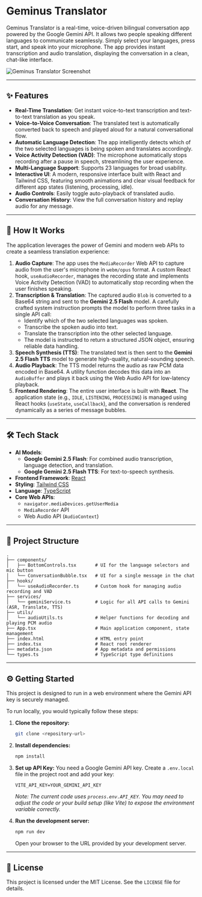 
# Geminus Translator

Geminus Translator is a real-time, voice-driven bilingual conversation app powered by the Google Gemini API. It allows two people speaking different languages to communicate seamlessly. Simply select your languages, press start, and speak into your microphone. The app provides instant transcription and audio translation, displaying the conversation in a clean, chat-like interface.

![Geminus Translator Screenshot](https://storage.googleapis.com/aistudio-o-prd-0-asia-northeast1-b-public/gallery/previews/Geminus-Translator.png)

---

## ✨ Features

*   **Real-Time Translation**: Get instant voice-to-text transcription and text-to-text translation as you speak.
*   **Voice-to-Voice Conversation**: The translated text is automatically converted back to speech and played aloud for a natural conversational flow.
*   **Automatic Language Detection**: The app intelligently detects which of the two selected languages is being spoken and translates accordingly.
*   **Voice Activity Detection (VAD)**: The microphone automatically stops recording after a pause in speech, streamlining the user experience.
*   **Multi-Language Support**: Supports 23 languages for broad usability.
*   **Interactive UI**: A modern, responsive interface built with React and Tailwind CSS, featuring smooth animations and clear visual feedback for different app states (listening, processing, idle).
*   **Audio Controls**: Easily toggle auto-playback of translated audio.
*   **Conversation History**: View the full conversation history and replay audio for any message.

---

## 🚀 How It Works

The application leverages the power of Gemini and modern web APIs to create a seamless translation experience:

1.  **Audio Capture**: The app uses the `MediaRecorder` Web API to capture audio from the user's microphone in `webm/opus` format. A custom React hook, `useAudioRecorder`, manages the recording state and implements Voice Activity Detection (VAD) to automatically stop recording when the user finishes speaking.
2.  **Transcription & Translation**: The captured audio `Blob` is converted to a Base64 string and sent to the **Gemini 2.5 Flash** model. A carefully crafted system instruction prompts the model to perform three tasks in a single API call:
    *   Identify which of the two selected languages was spoken.
    *   Transcribe the spoken audio into text.
    *   Translate the transcription into the other selected language.
    *   The model is instructed to return a structured JSON object, ensuring reliable data handling.
3.  **Speech Synthesis (TTS)**: The translated text is then sent to the **Gemini 2.5 Flash TTS** model to generate high-quality, natural-sounding speech.
4.  **Audio Playback**: The TTS model returns the audio as raw PCM data encoded in Base64. A utility function decodes this data into an `AudioBuffer` and plays it back using the Web Audio API for low-latency playback.
5.  **Frontend Rendering**: The entire user interface is built with **React**. The application state (e.g., `IDLE`, `LISTENING`, `PROCESSING`) is managed using React hooks (`useState`, `useCallback`), and the conversation is rendered dynamically as a series of message bubbles.

---

## 🛠️ Tech Stack

*   **AI Models**:
    *   **Google Gemini 2.5 Flash**: For combined audio transcription, language detection, and translation.
    *   **Google Gemini 2.5 Flash TTS**: For text-to-speech synthesis.
*   **Frontend Framework**: [React](https://reactjs.org/)
*   **Styling**: [Tailwind CSS](https://tailwindcss.com/)
*   **Language**: [TypeScript](https://www.typescriptlang.org/)
*   **Core Web APIs**:
    *   `navigator.mediaDevices.getUserMedia`
    *   `MediaRecorder` API
    *   Web Audio API (`AudioContext`)

---

## 📂 Project Structure

```
.
├── components/
│   ├── BottomControls.tsx       # UI for the language selectors and mic button
│   └── ConversationBubble.tsx   # UI for a single message in the chat
├── hooks/
│   └── useAudioRecorder.ts      # Custom hook for managing audio recording and VAD
├── services/
│   └── geminiService.ts         # Logic for all API calls to Gemini (ASR, Translate, TTS)
├── utils/
│   └── audioUtils.ts            # Helper functions for decoding and playing PCM audio
├── App.tsx                      # Main application component, state management
├── index.html                   # HTML entry point
├── index.tsx                    # React root renderer
├── metadata.json                # App metadata and permissions
└── types.ts                     # TypeScript type definitions
```

---

## ⚙️ Getting Started

This project is designed to run in a web environment where the Gemini API key is securely managed.

To run locally, you would typically follow these steps:

1.  **Clone the repository:**
    ```bash
    git clone <repository-url>
    ```

2.  **Install dependencies:**
    ```bash
    npm install
    ```

3.  **Set up API Key:**
    You need a Google Gemini API key. Create a `.env.local` file in the project root and add your key:
    ```
    VITE_API_KEY=YOUR_GEMINI_API_KEY
    ```
    *Note: The current code uses `process.env.API_KEY`. You may need to adjust the code or your build setup (like Vite) to expose the environment variable correctly.*

4.  **Run the development server:**
    ```bash
    npm run dev
    ```
    Open your browser to the URL provided by your development server.

---

## 📄 License

This project is licensed under the MIT License. See the `LICENSE` file for details.
